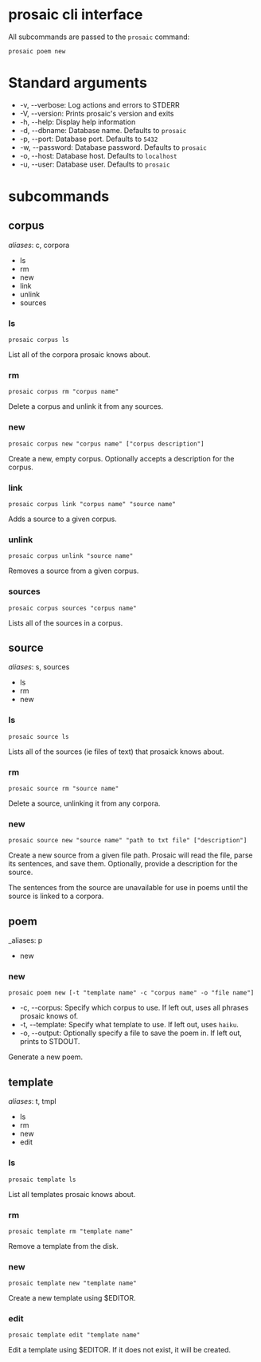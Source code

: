 # prosaic cli interface

All subcommands are passed to the `prosaic` command:

    prosaic poem new

# Standard arguments

* -v, --verbose: Log actions and errors to STDERR
* -V, --version: Prints prosaic's version and exits
* -h, --help: Display help information
* -d, --dbname: Database name. Defaults to `prosaic`
* -p, --port: Database port. Defaults to `5432`
* -w, --password: Database password. Defaults to `prosaic`
* -o, --host: Database host. Defaults to `localhost`
* -u, --user: Database user. Defaults to `prosaic`

# subcommands

## corpus

_aliases_: c, corpora

* ls
* rm
* new
* link
* unlink
* sources

### ls

    prosaic corpus ls

List all of the corpora prosaic knows about.

### rm

    prosaic corpus rm "corpus name"

Delete a corpus and unlink it from any sources.

### new

    prosaic corpus new "corpus name" ["corpus description"]

Create a new, empty corpus. Optionally accepts a description for the corpus.

### link

    prosaic corpus link "corpus name" "source name"

Adds a source to a given corpus.

### unlink

    prosaic corpus unlink "source name"

Removes a source from a given corpus.

### sources

    prosaic corpus sources "corpus name"

Lists all of the sources in a corpus.

## source

_aliases_: s, sources

* ls
* rm
* new

### ls

    prosaic source ls

Lists all of the sources (ie files of text) that prosaick knows about.

### rm

    prosaic source rm "source name"

Delete a source, unlinking it from any corpora.

### new 

    prosaic source new "source name" "path to txt file" ["description"]

Create a new source from a given file path. Prosaic will read the file, parse
its sentences, and save them. Optionally, provide a description for the source.

The sentences from the source are unavailable for use in poems until the source
is linked to a corpora.

## poem

_aliases: p

* new

### new

    prosaic poem new [-t "template name" -c "corpus name" -o "file name"]

* -c, --corpus: Specify which corpus to use. If left out, uses all phrases prosaic knows of.
* -t, --template: Specify what template to use. If left out, uses `haiku`.
* -o, --output: Optionally specify a file to save the poem in. If left out, prints to STDOUT. 

Generate a new poem.

## template

_aliases_: t, tmpl

* ls
* rm
* new
* edit

### ls

    prosaic template ls

List all templates prosaic knows about.

### rm

    prosaic template rm "template name"

Remove a template from the disk.

### new 

    prosaic template new "template name"

Create a new template using $EDITOR.

### edit

    prosaic template edit "template name"
 
Edit a template using $EDITOR. If it does not exist, it will be created.

